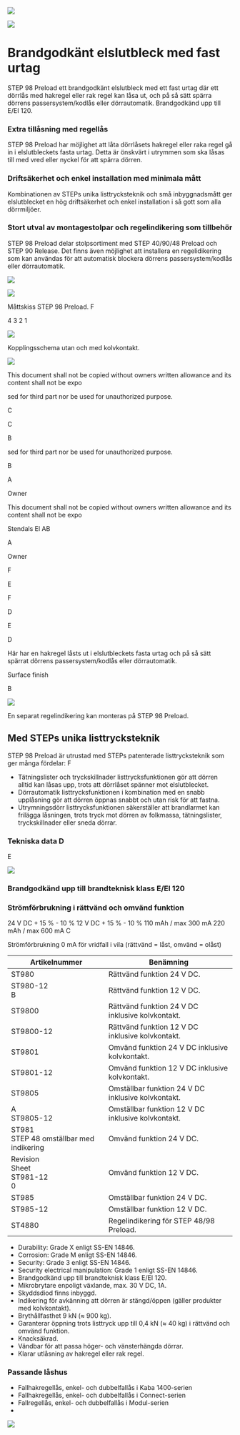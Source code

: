 ![](_page_0_Picture_0.jpeg)

![](_page_0_Picture_2.jpeg)

# Brandgodkänt elslutbleck med fast urtag

STEP 98 Preload ett brandgodkänt elslutbleck med ett fast urtag där ett dörrlås med hakregel eller rak regel kan låsa ut, och på så sätt spärra dörrens passersystem/kodlås eller dörrautomatik. Brandgodkänd upp till E/EI 120.

### Extra tillåsning med regellås

STEP 98 Preload har möjlighet att låta dörrlåsets hakregel eller raka regel gå in i elslutbleckets fasta urtag. Detta är önskvärt i utrymmen som ska låsas till med vred eller nyckel för att spärra dörren.

### Driftsäkerhet och enkel installation med minimala mått

Kombinationen av STEPs unika listtrycksteknik och små inbyggnadsmått ger elslutblecket en hög driftsäkerhet och enkel installation i så gott som alla dörrmiljöer.

### Stort utval av montagestolpar och regelindikering som tillbehör

STEP 98 Preload delar stolpsortiment med STEP 40/90/48 Preload och STEP 90 Release. Det finns även möjlighet att installera en regelidikering som kan användas för att automatisk blockera dörrens passersystem/kodlås eller dörrautomatik.

![](_page_0_Picture_11.jpeg)

![](_page_1_Figure_0.jpeg)

Måttskiss STEP 98 Preload. F

4 3 2 1

![](_page_1_Picture_2.jpeg)

Kopplingsschema utan och med kolvkontakt.

![](_page_1_Picture_4.jpeg)

This document shall not be copied without owners written allowance and its content shall not be expo

sed for third part nor be used for unauthorized purpose.

C

C

B

sed for third part nor be used for unauthorized purpose.

B

A

Owner

This document shall not be copied without owners written allowance and its content shall not be expo

Stendals El AB

A

Owner

F

E

F

D

E

D

Här har en hakregel låsts ut i elslutbleckets fasta urtag och på så sätt spärrat dörrens passersystem/kodlås eller dörrautomatik.

Surface finish

B

![](_page_1_Picture_6.jpeg)

En separat regelindikering kan monteras på STEP 98 Preload.

## Med STEPs unika listtrycksteknik

STEP 98 Preload är utrustad med STEPs patenterade listtrycksteknik som ger många fördelar: F

- Tätningslister och tryckskillnader listtrycksfunktionen gör att dörren alltid kan låsas upp, trots att dörrlåset spänner mot elslutblecket.
- Dörrautomatik listtrycksfunktionen i kombination med en snabb upplåsning gör att dörren öppnas snabbt och utan risk för att fastna.
- Utrymningsdörr listtrycksfunktionen säkerställer att brandlarmet kan frilägga låsningen, trots tryck mot dörren av folkmassa, tätningslister, tryckskillnader eller sneda dörrar.

### Tekniska data D

E

![](_page_1_Picture_14.jpeg)

### Brandgodkänd upp till brandteknisk klass E/EI 120

### Strömförbrukning i rättvänd och omvänd funktion

24 V DC + 15 % - 10 % 12 V DC + 15 % - 10 % 110 mAh / max 300 mA 220 mAh / max 600 mA C

Strömförbrukning 0 mA för vridfall i vila (rättvänd = låst, omvänd = olåst)

| Artikelnummer                              | Benämning                                          |
|--------------------------------------------|----------------------------------------------------|
| ST980                                      | Rättvänd funktion 24 V DC.                         |
| ST980-12<br>B                              | Rättvänd funktion 12 V DC.                         |
| ST9800                                     | Rättvänd funktion 24 V DC inklusive kolvkontakt.   |
| ST9800-12                                  | Rättvänd funktion 12 V DC inklusive kolvkontakt.   |
| ST9801                                     | Omvänd funktion 24 V DC inklusive kolvkontakt.     |
| ST9801-12                                  | Omvänd funktion 12 V DC inklusive kolvkontakt.     |
| ST9805                                     | Omställbar funktion 24 V DC inklusive kolvkontakt. |
| A<br>ST9805-12                             | Omställbar funktion 12 V DC inklusive kolvkontakt. |
| ST981<br>STEP 48 omställbar med indikering | Omvänd funktion 24 V DC.                           |
| Revision<br>Sheet<br>ST981-12<br>0         | Omvänd funktion 12 V DC.                           |
| ST985                                      | Omställbar funktion 24 V DC.                       |
| ST985-12                                   | Omställbar funktion 12 V DC.                       |
| ST4880                                     | Regelindikering för STEP 48/98 Preload.            |

- Durability: Grade X enligt SS-EN 14846.
- Corrosion: Grade M enligt SS-EN 14846.
- Security: Grade 3 enligt SS-EN 14846.
- Security electrical manipulation: Grade 1 enligt SS-EN 14846.
- Brandgodkänd upp till brandteknisk klass E/EI 120.
- Mikrobrytare enpoligt växlande, max. 30 V DC, 1A.
- Skyddsdiod finns inbyggd.
- Indikering för avkänning att dörren är stängd/öppen (gäller produkter med kolvkontakt).
- Brythållfasthet 9 kN (≈ 900 kg).
- Garanterar öppning trots listtryck upp till 0,4 kN (≈ 40 kg) i rättvänd och omvänd funktion.
- Knacksäkrad.
- Vändbar för att passa höger- och vänsterhängda dörrar.
- Klarar utlåsning av hakregel eller rak regel.

### Passande låshus

- Fallhakregellås, enkel- och dubbelfallås i Kaba 1400-serien
- Fallhakregellås, enkel- och dubbelfallås i Connect-serien
- Fallregellås, enkel- och dubbelfallås i Modul-serien
- 

![](_page_1_Picture_38.jpeg)